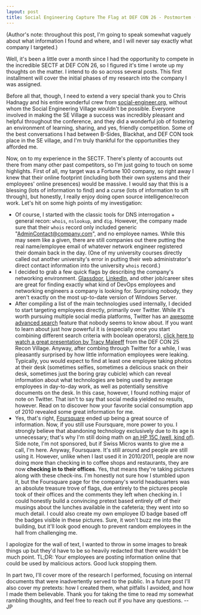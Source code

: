 ```yaml
---
layout: post
title: Social Engineering Capture The Flag at DEF CON 26 - Postmortem (Part One)
---
```

(Author's note: throughout this post, I'm going to speak somewhat vaguely about what information I found and where, and I will never say exactly what company I targeted.)

Well, it's been a little over a month since I had the opportunity to compete in the incredible SECTF at DEF CON 26, so I figured it's time I wrote up my thoughts on the matter. I intend to do so across several posts. This first installment will cover the initial phases of my research into the company I was assigned. 

Before all that, though, I need to extend a very special thank you to Chris Hadnagy and his entire wonderful crew from [social-engineer.org](https://www.social-engineer.org), without whom the Social Engineering Village wouldn't be possible. Everyone involved in making the SE Village a success was incredibly pleasant and helpful throughout the conference, and they did a wonderful job of fostering an environment of learning, sharing, and yes, friendly competition. Some of the best conversations I had between B-Sides, Blackhat, and DEF CON took place in the SE village, and I'm truly thankful for the opportunities they afforded me. 

Now, on to my experience in the SECTF. There's plenty of accounts out there from many other past competitors, so I'm just going to touch on some highlights. First of all, my target was a Fortune 100 company, so right away I knew that their online footprint (including both their own systems and their employees' online presences) would be massive. I would say that this is a blessing (lots of information to find) and a curse (lots of information to sift through), but honestly, I really enjoy doing open source intelligence/recon work. Let's hit on some high points of my investigation:
* Of course, I started with the classic tools for DNS interrogation + general recon: `whois`, `nslookup`, and `dig`. However, the company made sure that their `whois` record only included generic "AdminContact@company.com", and no employee names. While this may seem like a given, there are still companies out there putting the real name/employee email of whatever network engineer registered their domain back in the day. (One of my university courses directly called out another university's error in putting their web administrator's direct contact information into the university `whois` record.)
* I decided to grab a few quick flags by describing the company's networking environment. [Glassdoor](https://www.glassdoor.com), [LinkedIn](https://www.linkedin.com), and other job/career sites are great for finding exactly what kind of DevOps employees and networking engineers a company is looking for. Surprising nobody, they aren't exactly on the most up-to-date version of Windows Server. 
* After compiling a list of the main technologies used internally, I decided to start targeting employees directly, primarily over Twitter. While it's worth pursuing multiple social media platforms, Twitter has an [awesome advanced search](https://twitter.com/search-advanced) feature that nobody seems to know about. If you want to learn about just how powerful it is (especially once you start combining different search criteria with boolean operators), [click here to watch a great presentation by Tracy Maleeff](https://www.youtube.com/watch?v=x6ZFxpx1M50) from the DEF CON 25 Recon Village. Anyway, after combing through Twitter for a while, I was pleasantly surprised by how little information employees were leaking. Typically, you would expect to find at least one employee taking photos at their desk (sometimes selfies, sometimes a delicious snack on their desk, sometimes just the boring gray cubicle) which can reveal information about what technologies are being used by average employees in day-to-day work, as well as potentially sensitive documents on the desk. In this case, however, I found nothing major of note on Twitter. That isn't to say that social media yielded no results, however. Read on to discover how your favorite social consumption app of 2010 revealed some great information for me.
* Yes, that's right, [Foursquare](https://foursquare.com/) ended up being a great source of information. Now, if you still use Foursquare, more power to you. I strongly believe that abandoning technology exclusively due to its age is unnecessary; that's why I'm still doing math on [an HP 15C (well, kind of)](https://www.swissmicros.com/index.php). Side note, I'm not sponsored, but if Swiss Micros wants to give me a call, I'm here. Anyway, Foursquare. It's still around and people are still using it. However, unlike when I last used it in 2010/2011, people are now doing more than checking in to coffee shops and restaurants, they are now **checking in to their offices**. Yes, that means they're taking pictures along with these check-ins. I'm honestly not sure how I stumbled upon it, but the Foursquare page for the company's world headquarters was an absolute treasure trove of flags, due entirely to the pictures people took of their offices and the comments they left when checking in. I could honestly build a convincing pretext based entirely off of their musings about the lunches available in the cafeteria; they went into so much detail. I could also create my own employee ID badge based off the badges visible in these pictures. Sure, it won't buzz me into the building, but it'll look good enough to prevent random employees in the hall from challenging me.

I apologize for the wall of text, I wanted to throw in some images to break things up but they'd have to be so heavily redacted that there wouldn't be much point.
TL;DR: Your employees are posting information online that could be used by malicious actors. Good luck stopping them.

In part two, I'll cover more of the research I performed, focusing on internal documents that were inadvertently served to the public. In a future post I'll also cover my pretexts: how I created them, what pitfalls I avoided, and how I made them believable. Thank you for taking the time to read my somewhat rambling thoughts, and feel free to reach out if you have any questions. 
--JP
